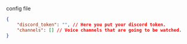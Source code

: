 config file

```json
{
    "discord_token": "", // Here you put your discord token.
    "channels": [] // Voice channels that are going to be watched.
}
```
